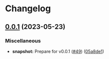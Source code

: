 # Changelog

## [0.0.1](https://github.com/steve-todorov/s3fs-nio-release/compare/v0.0.1-SNAPSHOT...v0.0.1) (2023-05-23)


### Miscellaneous

* **snapshot:** Prepare for v0.0.1 ([#49](https://github.com/steve-todorov/s3fs-nio-release/issues/49)) ([05a8de1](https://github.com/steve-todorov/s3fs-nio-release/commit/05a8de1ec89b01e6db23e61a4d67fb380c08c912))
